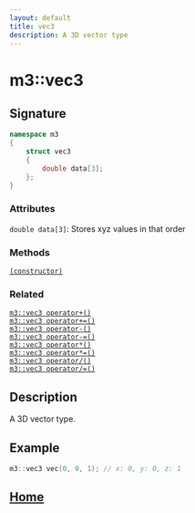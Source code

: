 ```yaml
---
layout: default
title: vec3
description: A 3D vector type
---
```


# m3::vec3

## Signature

```c++
namespace m3
{
    struct vec3
    {
        double data[3];
    };
}
```

### Attributes

`double data[3]`: Stores xyz values in that order

### Methods

[`(constructor)`](./constructor.md)

### Related

[`m3::vec3 operator+()`](./operators.md)  
[`m3::vec3 operator+=()`](./operators.md)  
[`m3::vec3 operator-()`](./operators.md)  
[`m3::vec3 operator-=()`](./operators.md)  
[`m3::vec3 operator*()`](./operators.md)  
[`m3::vec3 operator*=()`](./operators.md)  
[`m3::vec3 operator/()`](./operators.md)  
[`m3::vec3 operator/=()`](./operators.md)  

## Description

A 3D vector type.

## Example

```c++
m3::vec3 vec(0, 0, 1); // x: 0, y: 0, z: 1
```

## [Home](https://developergy.github.io/math3d/)